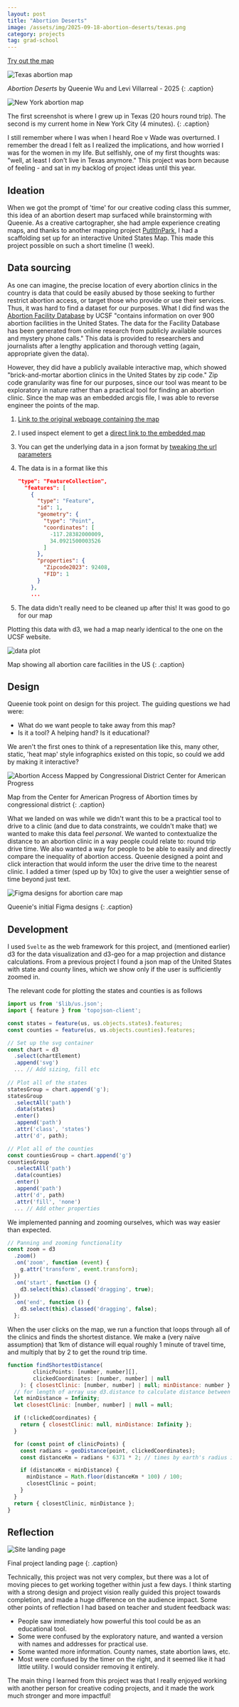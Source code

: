 ```yaml
---
layout: post
title: "Abortion Deserts"
image: /assets/img/2025-09-18-abortion-deserts/texas.png
category: projects
tag: grad-school
---
```



[Try out the map](leviv.cool/abortion-desert)

![Texas abortion map](/assets/img/2025-09-18-abortion-deserts/texas.png)

*Abortion Deserts* by Queenie Wu and Levi Villarreal - 2025
{: .caption}

![New York abortion map](/assets/img/2025-09-18-abortion-deserts/new-york.png)

The first screenshot is where I grew up in Texas (20 hours round trip). The second is my current home in New York City (4 minutes).
{: .caption}

I still remember where I was when I heard Roe v Wade was overturned. I remember the dread I felt as I realized the implications, and how worried I was for the women in my life. But selfishly, one of my first thoughts was: "well, at least I don't live in Texas anymore." This project was born because of feeling - and sat in my backlog of project ideas until this year.

## Ideation

When we got the prompt of 'time' for our creative coding class this summer, this idea of an abortion desert map surfaced while brainstorming with Queenie. As a creative cartographer, she had ample experience creating maps, and thanks to another mapping project [PutItInPark](https://leviv.cool/projects/2025/05/16/put-it-in-park.html), I had a scaffolding set up for an interactive United States Map. This made this project possible on such a short timeline (1 week).

## Data sourcing

As one can imagine, the precise location of every abortion clinics in the country is data that could be easily abused by those seeking to further restrict abortion access, or target those who provide or use their services. Thus, it was hard to find a dataset for our purposes. What I did find was the [Abortion Facility Database](https://abortionfacilitydatabase-ucsf.hub.arcgis.com/) by UCSF "contains information on over 900 abortion facilities in the United States. The data for the Facility Database has been generated from online research from publicly available sources and mystery phone calls." This data is provided to researchers and journalists after a lengthy application and thorough vetting (again, appropriate given the data).

However, they did have a publicly available interactive map, which showed "brick-and-mortar abortion clinics in the United States by zip code." Zip code granularity was fine for our purposes, since our tool was meant to be exploratory in nature rather than a practical tool for finding an abortion clinic. Since the map was an embedded arcgis file, I was able to reverse engineer the points of the map.

1. [Link to the original webpage containing the map](https://www.ansirh.org/abortion-facility-database#bottom)

2. I used inspect element to get a [direct link to the embedded map](https://ucsf.maps.arcgis.com/apps/Embed/index.html?webmap=4e7686bce5254187bc08c23f54fa8d86&extent=-160.9277,7.5194,-9.9317,60.7506&zoom=true&previewImage=false&scale=true&disable_scroll=true&theme=light)

3. You can get the underlying data in a json format by [tweaking the url parameters](https://services2.arcgis.com/7QFoBxBgcWaqCg0N/arcgis/rest/services/AFD_2023_zip_codes_only_for_ArcGIS_Upload/FeatureServer/0/query?where=1%3D1&outFields=*&f=geojson)

4. The data is in a format like this 

   ```json
   "type": "FeatureCollection",
     "features": [
       {
         "type": "Feature",
         "id": 1,
         "geometry": {
           "type": "Point",
           "coordinates": [
             -117.28382000009,
             34.0921500003526
           ]
         },
         "properties": {
           "Zipcode2023": 92408,
           "FID": 1
         }
       },
       ...
   ```

5. The data didn't really need to be cleaned up after this! It was good to go for our map

Plotting this data with d3, we had a map nearly identical to the one on the UCSF website.

![data plot](/assets/img/2025-09-18-abortion-deserts/data.png)

Map showing all abortion care facilities in the US
{: .caption}

## Design

Queenie took point on design for this project. The guiding questions we had were: 

- What do we want people to take away from this map?
- Is it a tool? A helping hand? Is it educational?

We aren't the first ones to think of a representation like this, many other, static, 'heat map' style infographics existed on this topic, so could we add by making it interactive?

![Abortion Access Mapped by Congressional District   Center for American  Progress](/assets/img/2025-09-18-abortion-deserts/heatmap.png)

Map from the Center for American Progress of Abortion times by congressional district
{: .caption}

What we landed on was while we didn't want this to be a practical tool to drive to a clinic (and due to data constraints, we couldn't make that) we wanted to make this data feel *personal*. We wanted to contextualize the distance to an abortion clinic in a way people could relate to: round trip drive time. We also wanted a way for people to be able to easily and directly compare the inequality of abortion access. Queenie designed a point and click interaction that would inform the user the drive time to the nearest clinic. I added a timer (sped up by 10x) to give the user a weightier sense of time beyond just text.

![Figma designs for abortion care map](/assets/img/2025-09-18-abortion-deserts/designs.png)

Queenie's initial Figma designs
{: .caption}

## Development

I used `Svelte` as the web framework for this project, and (mentioned earlier) d3 for the data visualization and d3-geo for a map projection and distance calculations. From a previous project I found a json map of the United States with state and county lines, which we show only if the user is sufficiently zoomed in.

The relevant code for plotting the states and counties is as follows

```javascript
import us from '$lib/us.json';
import { feature } from 'topojson-client';

const states = feature(us, us.objects.states).features;
const counties = feature(us, us.objects.counties).features;

// Set up the svg container
const chart = d3
  .select(chartElement)
  .append('svg')
  ... // Add sizing, fill etc
    
// Plot all of the states
statesGroup = chart.append('g');
statesGroup
  .selectAll('path')
  .data(states)
  .enter()
  .append('path')
  .attr('class', 'states')
  .attr('d', path);

// Plot all of the counties
const countiesGroup = chart.append('g')
countiesGroup
  .selectAll('path')
  .data(counties)
  .enter()
  .append('path')
  .attr('d', path)
  .attr('fill', 'none')
  ... // Add other properties
```

We implemented panning and zooming ourselves, which was way easier than expected.

```javascript
// Panning and zooming functionality
const zoom = d3
  .zoom()
  .on('zoom', function (event) {
    g.attr('transform', event.transform);
  })
  .on('start', function () {
    d3.select(this).classed('dragging', true);
  })
  .on('end', function () {
    d3.select(this).classed('dragging', false);
  };
```

When the user clicks on the map, we run a function that loops through all of the clinics and finds the shortest distance. We make a (very naïve assumption) that 1km of distance will equal roughly 1 minute of travel time, and multiply that by 2 to get the round trip time.

```javascript
function findShortestDistance(
		clinicPoints: [number, number][],
		clickedCoordinates: [number, number] | null
	): { closestClinic: [number, number] | null; minDistance: number } {
  // for length of array use d3.distance to calculate distance between click and a point. if it's shorter than min, replace value
  let minDistance = Infinity;
  let closestClinic: [number, number] | null = null;

  if (!clickedCoordinates) {
    return { closestClinic: null, minDistance: Infinity };
  }

  for (const point of clinicPoints) {
    const radians = geoDistance(point, clickedCoordinates);
    const distanceKm = radians * 6371 * 2; // times by earth's radius in km, double for round trip

    if (distanceKm < minDistance) {
      minDistance = Math.floor(distanceKm * 100) / 100;
      closestClinic = point;
    }
  }
  return { closestClinic, minDistance };
}
```

## Reflection

![Site landing page](/assets/img/2025-09-18-abortion-deserts/landing.png)

Final project landing page
{: .caption}

Technically, this project was not very complex, but there was a lot of moving pieces to get working together within just a few days. I think starting with a strong design and project vision really guided this project towards completion, and made a huge difference on the audience impact. Some other points of reflection I had based on teacher and student feedback was:

- People saw immediately how powerful this tool could be as an educational tool.
- Some were confused by the exploratory nature, and wanted a version with names and addresses for practical use.
- Some wanted more information. County names, state abortion laws, etc.
- Most were confused by the timer on the right, and it seemed like it had little utility. I would consider removing it entirely.

The main thing I learned from this project was that I really enjoyed working with another person for creative coding projects, and it made the work much stronger and more impactful!